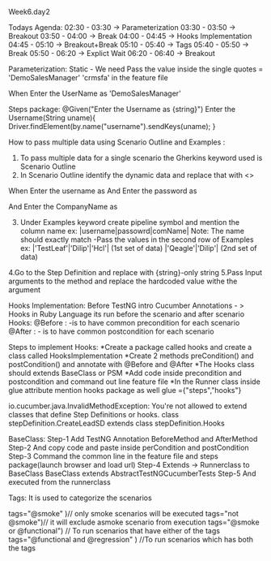 Week6.day2

Todays Agenda: 
02:30 - 03:30 -> Parameterization 
03:30 - 03:50 -> Breakout 
03:50 - 04:00 -> Break
04:00 - 04:45 -> Hooks Implementation
04:45 - 05:10 -> Breakout+Break
05:10 - 05:40 -> Tags
05:40 - 05:50 -> Break
05:50 - 06:20 -> Explict Wait
06:20 - 06:40 -> Breakout



Parameterization:
Static -
We need Pass the value inside the single quotes = 'DemoSalesManager'
'crmsfa' in the feature file

When Enter the  UserName as 'DemoSalesManager'

Steps package:
@Given("Enter the Username as {string}")
Enter the Username(String uname){
Driver.findElement(by.name("username").sendKeys(uname);
}



How to pass multiple data using Scenario Outline and Examples :
1. To pass multiple data for a single scenario the Gherkins keyword used is Scenario Outline
2. In Scenario Outline identify the dynamic data and replace that with <>

When Enter the username as <username>
And Enter the password as <password>

And Enter the CompanyName as <comName>

3. Under Examples keyword create pipeline symbol and mention the column name
   ex: |username|passowrd|comName|
   Note: The name should exactly match
    -Pass the values in the second row of Examples
    ex: |'TestLeaf'|'Dilip'|'Hcl'| (1st set of data)
        |'Qeagle'|'Dilip'|   (2nd set of data)
                                                     
4.Go to the Step Definition and replace <companyName> with {string}-only string
5.Pass Input arguments to the method and replace the hardcoded value withe the argument   




Hooks Implementation: Before TestNG intro
   Cucumber Annotations - > Hooks in Ruby Language
   its run before the scenario and after scenario
   Hooks:
       @Before :
          -is to have common precondition for each scenario
        @After : 
           - is to have common postcondition for each scenario


Steps to implement Hooks:
*Create a package called hooks and create a class called HooksImplementation
*Create 2 methods preCondition() and postCondition() and annotate with @Before and @After
*The Hooks class should extends BaseClass or PSM
*Add code inside precondition and postcondition and command out line feature file
*In the Runner class inside glue attribute mention hooks package as well glue ={"steps","hooks"}


io.cucumber.java.InvalidMethodException: 
	You're not allowed to extend classes that define Step Definitions or hooks. 
  class stepDefinition.CreateLeadSD extends class stepDefinition.Hooks



BaseClass:
Step-1 Add TestNG Annotation BeforeMethod and AfterMethod
Step-2 And copy code and paste inside perCondition and postCondition
Step-3 Command the common line in the feature file and steps package(launch browser and load url)
Step-4 Extends -> Runnerclass to BaseClass
BaseClass extends AbstractTestNGCucumberTests
Step-5 And executed from the runnerclass


Tags:
It is used to categorize the scenarios

tags="@smoke" )// only smoke scenarios will be executed 
tags="not @smoke")// it will exclude asmoke scenario  from execution
tags="@smoke or @functional") // To run scenarios that have either of the tags
tags="@functional and @regression" ) //To run scenarios which has both the tags